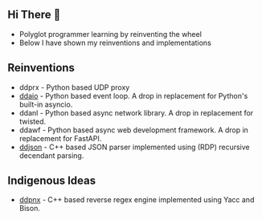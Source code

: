 ## Hi There 👋

- Polyglot programmer learning by reinventing the wheel
- Below I have shown my reinventions and implementations

## Reinventions

- ddprx - Python based UDP proxy
- [ddaio](https://github.com/DineshDevaraj/ddaio) - Python based event loop. A drop in replacement for Python's built-in asyncio.
- ddanl - Python based async network library. A drop in replacement for twisted.
- ddawf - Python based async web development framework. A drop in replacement for FastAPI.
- [ddjson](https://github.com/DineshDevaraj/ddjson) - C++ based JSON parser implemented using (RDP) recursive decendant parsing.

## Indigenous Ideas

- [ddpnx](https://github.com/DineshDevaraj/ddjson) - C++ based reverse regex engine implemented using Yacc and Bison.
